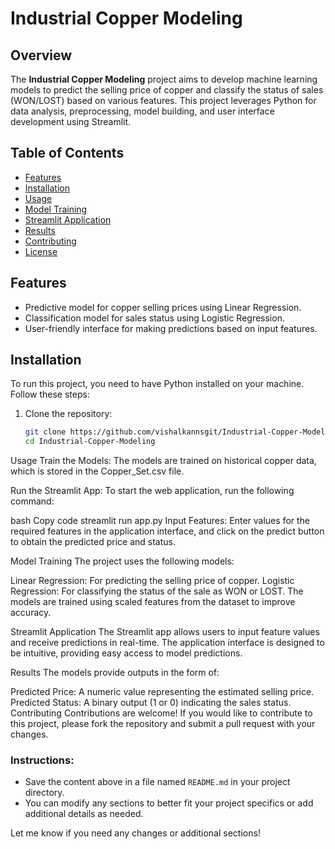# Industrial Copper Modeling

## Overview

The **Industrial Copper Modeling** project aims to develop machine learning models to predict the selling price of copper and classify the status of sales (WON/LOST) based on various features. This project leverages Python for data analysis, preprocessing, model building, and user interface development using Streamlit.

## Table of Contents

- [Features](#features)
- [Installation](#installation)
- [Usage](#usage)
- [Model Training](#model-training)
- [Streamlit Application](#streamlit-application)
- [Results](#results)
- [Contributing](#contributing)
- [License](#license)

## Features

- Predictive model for copper selling prices using Linear Regression.
- Classification model for sales status using Logistic Regression.
- User-friendly interface for making predictions based on input features.

## Installation

To run this project, you need to have Python installed on your machine. Follow these steps:

1. Clone the repository:
   ```bash
   git clone https://github.com/vishalkannsgit/Industrial-Copper-Modeling.git
   cd Industrial-Copper-Modeling
Usage
Train the Models: The models are trained on historical copper data, which is stored in the Copper_Set.csv file.

Run the Streamlit App: To start the web application, run the following command:

bash
Copy code
streamlit run app.py
Input Features: Enter values for the required features in the application interface, and click on the predict button to obtain the predicted price and status.

Model Training
The project uses the following models:

Linear Regression: For predicting the selling price of copper.
Logistic Regression: For classifying the status of the sale as WON or LOST.
The models are trained using scaled features from the dataset to improve accuracy.

Streamlit Application
The Streamlit app allows users to input feature values and receive predictions in real-time. The application interface is designed to be intuitive, providing easy access to model predictions.

Results
The models provide outputs in the form of:

Predicted Price: A numeric value representing the estimated selling price.
Predicted Status: A binary output (1 or 0) indicating the sales status.
Contributing
Contributions are welcome! If you would like to contribute to this project, please fork the repository and submit a pull request with your changes.

### Instructions:
- Save the content above in a file named `README.md` in your project directory.
- You can modify any sections to better fit your project specifics or add additional details as needed.

Let me know if you need any changes or additional sections!
